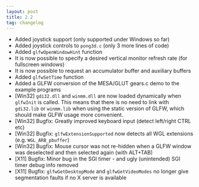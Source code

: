 ```yaml
---
layout: post
title: 2.2
tag: changelog
---
```


- Added joystick support (only supported under Windows so far)
- Added joystick controls to `pong3d.c` (only 3 more lines of code)
- Added `glfwOpenWindowHint` function
- It is now possible to specify a desired vertical monitor refresh rate (for
  fullscreen windows)
- It is now possible to request an accumulator buffer and auxiliary buffers
- Added `glfwSetTime` function
- Added a GLFW conversion of the MESA/GLUT gears.c demo to the example programs
- \[Win32\] `gdi32.dll` and `winmm.dll` are now loaded dynamically when `glfwInit`
  is called.  This means that there is no need to link with `gdi32.lib` or
  `winmm.lib` when using the static version of GLFW, which should make GLFW usage
  more convenient.
- \[Win32\] Bugfix: Greatly improved keyboard input (detect left/right CTRL etc)
- \[Win32\] Bugfix: `glfwExtensionSupported` now detects all WGL extensions
  (e.g. `WGL_ARB_pbuffer`)
- \[Win32\] Bugfix: Mouse cursor was not re-hidden when a GLFW window was
  deselected and then selected again (with ALT+TAB)
- \[X11\] Bugfix: Minor bug in the SGI timer - and ugly (unintended) SGI timer
  debug info removed
- \[X11\] Bugfix: `glfwGetDesktopMode` and `glfwGetVideoModes` no longer give
  segmentation faults if no X server is available
